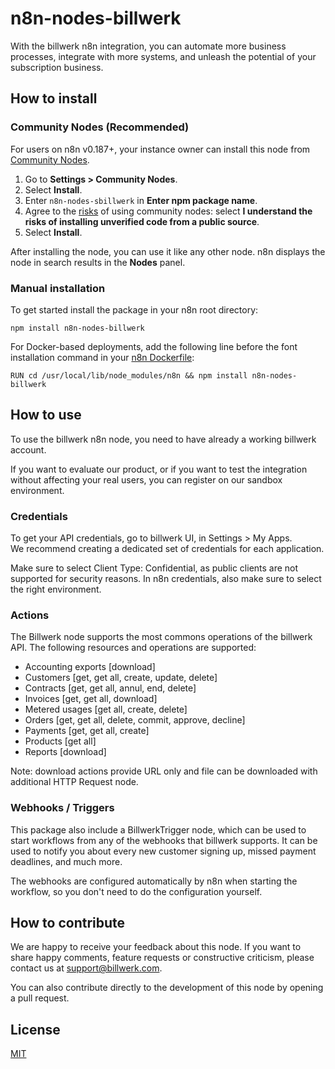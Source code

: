 # n8n-nodes-billwerk



With the billwerk n8n integration, you can automate more business processes, integrate with more systems, and unleash the potential of your subscription business.




## How to install

### Community Nodes (Recommended)

For users on n8n v0.187+, your instance owner can install this node from [Community Nodes](https://docs.n8n.io/integrations/community-nodes/installation/).

1. Go to **Settings > Community Nodes**.
2. Select **Install**.
3. Enter `n8n-nodes-sbillwerk` in **Enter npm package name**.
4. Agree to the [risks](https://docs.n8n.io/integrations/community-nodes/risks/) of using community nodes: select **I understand the risks of installing unverified code from a public source**.
5. Select **Install**.

After installing the node, you can use it like any other node. n8n displays the node in search results in the **Nodes** panel.

### Manual installation

To get started install the package in your n8n root directory:

`npm install n8n-nodes-billwerk`


For Docker-based deployments, add the following line before the font installation command in your [n8n Dockerfile](https://github.com/n8n-io/n8n/blob/master/docker/images/n8n/Dockerfile):


`RUN cd /usr/local/lib/node_modules/n8n && npm install n8n-nodes-billwerk`

## How to use

To use the billwerk n8n node, you need to have already a working billwerk account.

If you want to evaluate our product, or if you want to test the integration without affecting your real users, you can register on our sandbox environment.

### Credentials
To get your API credentials, go to billwerk UI, in Settings > My Apps.  
We recommend creating a dedicated set of credentials for each application.

Make sure to select Client Type: Confidential, as public clients are not supported for security reasons. In n8n credentials, also make sure to select the right environment.

### Actions

The Billwerk node supports the most commons operations of the billwerk API.
The following resources and operations are supported:
* Accounting exports [download]
* Customers [get, get all, create, update, delete]
* Contracts [get, get all, annul, end, delete]
* Invoices [get, get all, download]
* Metered usages [get all, create, delete]
* Orders [get, get all, delete, commit, approve, decline]
* Payments [get, get all, create]
* Products [get all]
* Reports [download]

Note: download actions provide URL only and file can be downloaded with additional HTTP Request node.

### Webhooks / Triggers
This package also include a BillwerkTrigger node, which can be used to start workflows from any of the webhooks that billwerk supports. It can be used to notify you about every new customer signing up, missed payment deadlines, and much more.

The webhooks are configured automatically by n8n when starting the workflow, so you don't need to do the configuration yourself.

## How to contribute
We are happy to receive your feedback about this node. If you want to share happy comments, feature requests or constructive criticism, please contact us at support@billwerk.com.

You can also contribute directly to the development of this node by opening a pull request.


## License

[MIT](https://github.com/n8n-io/n8n-nodes-starter/blob/master/LICENSE.md)
